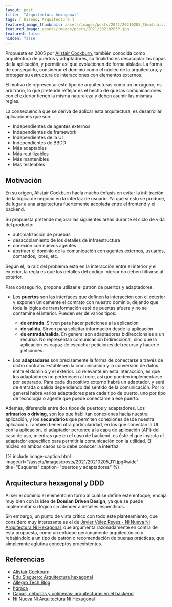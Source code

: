 ```yaml
---
layout: post
title:  "Arquitectura hexagonal"
tags: [ Diseño, Arquitectura ]
featured_image_thumbnail: assets/images/posts/2021/20210205_thumbnail.jpg
featured_image: assets/images/posts/2021/20210205P.jpg
featured: false
hidden: false
---
```


Propuesta en 2005 por [Alistair Cockburn](http://web.archive.org/web/20180121161736/http://alistair.cockburn.us/Hexagonal+Architecture), también conocida como arquitectura de puertos y adaptadores, su finalidad es desacoplar las capas de la aplicación, y permitir así que evolucionen de forma aislada. La forma de conseguirlo, considerar el dominio como el núcleo de la arquitectura, y proteger su estructura de interacciones con elementos externos.

El motivo de representar este tipo de arquitecturas como un hexágono, es arbitrario, lo que pretende reflejar es el hecho de que las comunicaciones con el exterior tienen la misma naturaleza y deben asumir las mismas reglas.

<!--more-->
La consecuencia que se deriva de aplicar esta arquitectura, es desarrollar aplicaciones que son:

* Independientes de agentes externos
* Independientes de framework
* Independientes de la UI
* Independientes de BBDD
* Más adaptables
* Más reutilizables
* Más mantenibles
* Más testeables

## Motivación

En su origen, Alistair Cockburn hacía mucho énfasis en evitar la infiltración de la lógica de negocio en la interfaz de usuario. Ya que si esto se produce, da lugar a una arquitectura fuertemente acoplada entre el frontend y el backend.

Su propuesta pretende mejorar las siguientes áreas durante el ciclo de vida del producto:

* automatización de pruebas
* desacoplamiento de los detalles de infraestructura
* conexión con nuevos agentes
* abstraer el dominio de la comunicación con agentes externos, usuarios, comandos, lotes, etc.

Según él, la raíz del problema está en la interacción entre el interior y el exterior, la regla es que los detalles del código interior no deben filtrarse al exterior.

 Para conseguirlo, propone utilizar el patrón de puertos y adaptadores:

* Los **puertos** son las interfaces que definen la interacción con el exterior y exponen únicamente el contrato con nuestro dominio, dejando que toda la lógica de transformación esté de puertas afuera y no se contamine el interior. Pueden ser de varios tipos:
  * **de entrada**. Sirven para hacer peticiones a la aplicación
  * **de salida**. Sirven para solicitar información desde la aplicación
  * **de entrada/salida**. En general son adaptadores bidireccionales a un recurso. No representan comunicación bidireccional, sino que la aplicación es capaz de escuchar peticiones del recurso y hacerle peticiones.

* Los **adaptadores** son precisamente la forma de conectarse a través de dicho contrato. Establecen la comunicación y la conversión de datos entre el dominio y el exterior. Lo relevante en esta interacción, es que los adaptadores no pertenecen al core, así que pueden implementarse por separado. Para cada dispositivo externo habrá un adaptador, y será de entrada o salida dependiendo del sentido de la comunicación. Por lo general habrá varios adaptadores para cada tipo de puerto, uno por tipo de tecnología o agente que puede conectarse a ese puerto.

Además, diferencia entre dos tipos de puertos y adaptadores. Los **primarios o driving**, son los que habilitan conexiones hacia nuestra aplicación, y los **secundarios** que permiten conexiones desde nuestra aplicación. También tienen otra particularidad, en los que conectan la UI con la aplicación, el adaptador pertence a la capa de aplicación (API) del caso de uso, mientras que en el caso de backend, es éste el que inyecta el adaptador específico para permitir la comunicación con la utilidad. El núcleo en ambos casos solo debe conocer la interfaz.

{% include image-caption.html imageurl="/assets/images/posts/2021/20210205_111.jpg#wide"
title="Esquema" caption="puertos y adaptadores" %}

## Arquitectura hexagonal y DDD

Al ser el dominio el elemento en torno al cual se define este enfoque, encaja muy bien con la idea de **Domian Driven Design**, ya que se puede implementar su lógica sin atender a detalles específicos.

Sin embargo, un punto de vista crítico con todo este planteamiento, que considero muy interesante es el de [Javier Vélez Reyes - Ni Nueva Ni Arquitectura Ni Hexagonal](https://javiervelezreyes.com/ni-nueva-ni-arquitectura-ni-hexagonal/), que argumenta razonadamente en contra de esta propuesta, como un enfoque geniunamente arquitectónico y rebajándolo a un tipo de patrón o recomendación de buenas prácticas, que símplemnte aglutina conceptos preexistentes.

## Referencias

* [Alistair Cockburn](http://web.archive.org/web/20180121161736/http://alistair.cockburn.us/Hexagonal+Architecture)
* [Edu Slaguero: Arquitectura hexagonal](https://medium.com/@edusalguero/arquitectura-hexagonal-59834bb44b7f)
* [Allegro Tech Blog](https://blog.allegro.tech/2020/05/hexagonal-architecture-by-example.html)
* [hgraca](https://herbertograca.com/2017/09/14/ports-adapters-architecture/)
* [Capas, cebollas y colmenas: arquitecturas en el backend](https://www.adictosaltrabajo.com/2019/07/02/capas-cebollas-y-colmenas-arquitecturas-en-el-backend/)
* [Ni Nueva Ni Arquitectura Ni Hexagonal](https://javiervelezreyes.com/ni-nueva-ni-arquitectura-ni-hexagonal/)